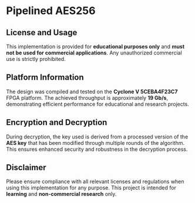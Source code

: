 # Pipelined AES256

## License and Usage

This implementation is provided for **educational purposes only** and **must not be used for commercial applications**. Any unauthorized commercial use is strictly prohibited.

## Platform Information

The design was compiled and tested on the **Cyclone V 5CEBA4F23C7** FPGA platform. The achieved throughput is approximately **19 Gb/s**, demonstrating efficient performance for educational and research projects.

## Encryption and Decryption

During decryption, the key used is derived from a processed version of the **AES key** that has been modified through multiple rounds of the algorithm. This ensures enhanced security and robustness in the decryption process.

## Disclaimer

Please ensure compliance with all relevant licenses and regulations when using this implementation for any purpose. This project is intended for **learning** and **non-commercial research** only.
